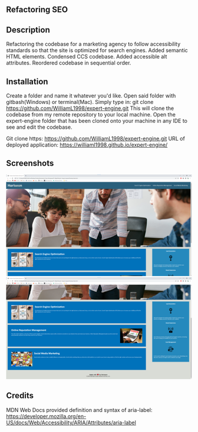 ## Refactoring SEO

## Description

Refactoring the codebase for a marketing agency to follow accessibility standards so that the site is optimized for search engines. Added semantic HTML elements. Condensed CCS codebase. Added accessible alt attributes. Reordered codebase in sequential order.

## Installation

Create a folder and name it whatever you'd like. Open said folder with gitbash(Windows) or terminal(Mac). Simply type in: git clone https://github.com/WilliamL1998/expert-engine.git
This will clone the codebase from my remote repository to your local machine.
Open the expert-engine folder that has been cloned onto your machine in any IDE to see and edit the codebase.

Git clone https: https://github.com/WilliamL1998/expert-engine.git
URL of deployed application: https://williaml1998.github.io/expert-engine/

## Screenshots

![Screenshot 1](./assets/images/Module-1-screenshot-1.png)
![Screenshot 2](./assets/images/Module-1-screenshot-2.png)

## Credits

MDN Web Docs provided definition and syntax of aria-label:
https://developer.mozilla.org/en-US/docs/Web/Accessibility/ARIA/Attributes/aria-label